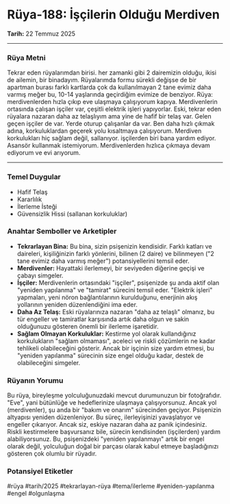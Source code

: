 # Rüya-188: İşçilerin Olduğu Merdiven
**Tarih:** 22 Temmuz 2025

---
### Rüya Metni
Tekrar eden rüyalarımdan birisi. her zamanki gibi 2 dairemizin olduğu, ikisi de ailemin, bir binadayım. Rüyalarımda formu sürekli değişse de bir apartman burası farklı kartlarda çok da kullanılmayan 2 tane evimiz daha varmış meğer bu, 10-14 yaşlarında geçirdiğim evimize de benziyor. Rüya: merdivenlerden hızla çıkıp eve ulaşmaya çalışıyorum kapıya. Merdivenlerin ortasında çalışan işçiler var, çeşitli elektrik işleri yapıyorlar. Eski, tekrar eden rüyalara nazaran daha az telaşlıyım ama yine de hafif bir telaş var. Gelen geçen işçiler de var. Yerde oturup çalışanlar da var. Ben daha hızlı çıkmak adına, korkuluklardan geçerek yolu kısaltmaya çalışıyorum. Merdiven korkulukları hiç sağlam değil, sallanıyor. işçilerden biri bana yardım ediyor. Asansör kullanmak istemiyorum. Merdivenlerden hızlıca çıkmaya devam ediyorum ve evi arıyorum.

---
### Temel Duygular
* Hafif Telaş
* Kararlılık
* İlerleme İsteği
* Güvensizlik Hissi (sallanan korkuluklar)

### Anahtar Semboller ve Arketipler
* **Tekrarlayan Bina:** Bu bina, sizin psişenizin kendisidir. Farklı katları ve daireleri, kişiliğinizin farklı yönlerini, bilinen (2 daire) ve bilinmeyen ("2 tane evimiz daha varmış meğer") potansiyellerini temsil eder.
* **Merdivenler:** Hayattaki ilerlemeyi, bir seviyeden diğerine geçişi ve çabayı simgeler.
* **İşçiler:** Merdivenlerin ortasındaki "işçiler", psişenizde şu anda aktif olan "yeniden yapılanma" ve "tamirat" sürecini temsil eder. "Elektrik işleri" yapmaları, yeni nöron bağlantılarının kurulduğunu, enerjinin akış yollarının yeniden düzenlendiğini ima eder.
* **Daha Az Telaş:** Eski rüyalarınıza nazaran "daha az telaşlı" olmanız, bu tür engeller ve tamiratlar karşısında artık daha olgun ve sakin olduğunuzu gösteren önemli bir ilerleme işaretidir.
* **Sağlam Olmayan Korkuluklar:** Kestirme yol olarak kullandığınız korkulukların "sağlam olmaması", aceleci ve riskli çözümlerin ne kadar tehlikeli olabileceğini gösterir. Ancak bir işçinin size yardım etmesi, bu "yeniden yapılanma" sürecinin size engel olduğu kadar, destek de olabileceğini simgeler.

### Rüyanın Yorumu
Bu rüya, bireyleşme yolculuğunuzdaki mevcut durumunuzun bir fotoğrafıdır. "Eve", yani bütünlüğe ve hedeflerinize ulaşmaya çalışıyorsunuz. Ancak yol (merdivenler), şu anda bir "bakım ve onarım" sürecinden geçiyor. Psişenizin altyapısı yeniden düzenleniyor. Bu süreç, ilerleyişinizi yavaşlatıyor ve engeller çıkarıyor. Ancak siz, eskiye nazaran daha az panik içindesiniz. Riskli kestirmelere başvursanız bile, sürecin kendisinden (işçilerden) yardım alabiliyorsunuz. Bu, psişenizdeki "yeniden yapılanmayı" artık bir engel olarak değil, yolculuğun doğal bir parçası olarak kabul etmeye başladığınızı gösteren çok olumlu bir rüyadır.

### Potansiyel Etiketler
#rüya #tarih/2025 #tekrarlayan-rüya #tema/ilerleme #yeniden-yapılanma #engel #olgunlaşma
